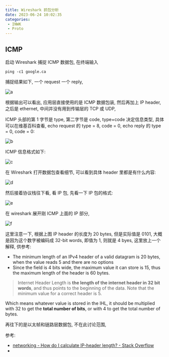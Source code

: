 ```yaml
---
title: Wireshark 抓包分析
date: 2023-06-24 10:02:35
categories:
 - INWK
 - Proto
---
```


## ICMP

启动 Wireshark 捕捉 ICMP 数据包, 在终端输入

```shell
ping -c1 google.ca
```

捕捉结果如下, 一个 request 一个 reply, 

![a](a.png)

根据输出可以看出, 应用层直接使用的是 ICMP 数据包装, 然后再加上 IP header, 之后是 ethernet, 中间并没有用到传输层的 TCP 或 UDP, 

ICMP 头部的第 1 字节是 type, 第二字节是 code, type+code 决定信息类型, 具体可以在维基百科查看, echo request 的 type = 8, code = 0, echo reply 的 type = 0, code = 0:

![b](b.png)

ICMP 信息格式如下:

![c](c.png)

在 Wireshark 打开数据包查看细节, 可以看到具体 header 里都是有什么内容:

![d](d.png)

然后接着协议栈往下看, 看 IP 包, 先看一下 IP 包的格式:

![e](e.png)

在 wireshark 展开刚 ICMP 上面的 IP 部分, 

![f](f.png)

这里注意一下, 根据上图 IP header 的长度为 20 bytes, 但是实际值是 0101, 大概是因为这个数字被编码成 32-bit words, 即值为 1, 则就是 4 byes, 这里放上一个解释, 供参考:

- The minimum length of an IPv4 header of a valid datagram is 20 bytes, when the value reads 5 and there are no options
- Since the field is 4 bits wide, the maximum value it can store is 15, thus the maximum length of the header is 60 bytes.

> Internet Header Length is **the length of the internet header in 32 bit words**, and thus points to the beginning of the data. Note that the minimum value for a correct header is 5.

Which means whatever value is stored in the IHL, it should be multiplied with 32 to get the **total number of bits**, or with 4 to get the total number of bytes.

再往下的是以太帧和链路层数据包, 不在此讨论范围, 







参考:

- [networking - How do I calculate IP-header length? - Stack Overflow](https://stackoverflow.com/questions/11668172/how-do-i-calculate-ip-header-length)
- 